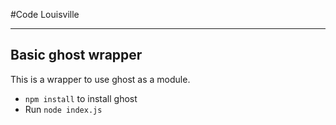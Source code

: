 #Code Louisville 

---

## Basic ghost wrapper
This is a wrapper to use ghost as a module.

- `npm install` to install ghost
- Run `node index.js`
